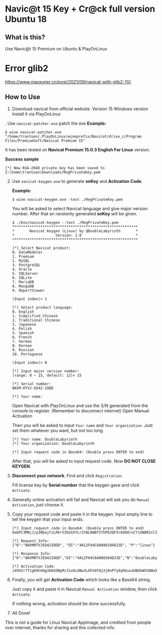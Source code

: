 # Navic@t 15 Key + Cr@ck full version Ubuntu 18

## What is this?
Use Navic@t 15 Premium on Ubuntu & PlayOnLinux

# Error glib2
https://www.maoxuner.cn/post/2021/09/navicat-with-glib2-70/

## How to Use

1. Download navicat from official website.
Version 15 Windows version
Install it via PlayOnLinux

. Use `navicat-patcher.exe` patch the exe
   __Example:__ 

   ```console
   $ wine navicat-patcher.exe "/home/trantuan/.PlayOnLinux/wineprefix/Navicat/drive_c/Program Files/PremiumSoft/Navicat Premium 15"
   ```

   It has been tested on __Navicat Premium 15.0.3 English For Linux__ version. 
   
   __Success sample__
   ````console
   [*] New RSA-2048 private key has been saved to
   Z:\home\trantuan\Downloads/RegPrivateKey.pem
   ````

2. Use `navicat-keygen.exe` to generate __snKey__ and __Activation Code__.

   __Example:__

   ```console
   $ wine navicat-keygen.exe -text ./RegPrivateKey.pem
   ```

   You will be asked to select Navicat language and give major version number. After that an randomly generated __snKey__ will be given.

   ```console
   $ ./bin/navicat-keygen --text ./RegPrivateKey.pem
   **********************************************************
   *       Navicat Keygen (Linux) by @DoubleLabyrinth       *
   *                   Version: 1.0                         *
   **********************************************************

   [*] Select Navicat product:
   0. DataModeler
   1. Premium
   2. MySQL
   3. PostgreSQL
   4. Oracle
   5. SQLServer
   6. SQLite
   7. MariaDB
   8. MongoDB
   9. ReportViewer

   (Input index)> 1

   [*] Select product language:
   0. English
   1. Simplified Chinese
   2. Traditional Chinese
   3. Japanese
   4. Polish
   5. Spanish
   6. French
   7. German
   8. Korean
   9. Russian
   10. Portuguese

   (Input index)> 0

   [*] Input major version number:
   (range: 0 ~ 15, default: 12)> 15

   [*] Serial number:
   NAVM-RTVJ-EO42-IODD

   [*] Your name:
   ```

   Open Navicat with PlayOnLinux and use the S/N generated from the console to register. (Remember to disconnect internet)
   Open Manual Activation
     
   Then you will be asked to input `Your name` and `Your organization`. Just set them whatever you want, but not too long.

   ```console
   [*] Your name: DoubleLabyrinth
   [*] Your organization: DoubleLabyrinth

   [*] Input request code in Base64: (Double press ENTER to end)
   ```
     
   After that, you will be asked to input request code. Now __DO NOT CLOSE KEYGEN__.

8. __Disconnect your network__. Find and click `Registration`. 
   
   Fill license key by __Serial number__ that the keygen gave and click `Activate`.

9. Generally online activation will fail and Navicat will ask you do `Manual Activation`, just choose it.

10. Copy your request code and paste it in the keygen. Input empty line to tell the keygen that your input ends.

    ```console
    [*] Input request code in Base64: (Double press ENTER to end)
    OaGPC3MNjJ/pINbajFzLRkrV2OaSXYLr2tNLDW0fIthPOJQFXr84OOroCY1XN8R2xl2j7epZ182PL6q+BRaSC6hnHev/cZwhq/4LFNcLu0T0D/QUhEEBJl4QzFr8TlFSYI1qhWGLIxkGZggA8vMLMb/sLHYn9QebBigvleP9dNCS4sO82bilFrKFUtq3ch8r7V3mbcbXJCfLhXgrHRvT2FV/s1BFuZzuWZUujxlp37U6Y2PFD8fQgsgBUwrxYbF0XxnXKbCmvtgh2yaB3w9YnQLoDiipKp7io1IxEFMYHCpjmfTGk4WU01mSbdi2OS/wm9pq2Y62xvwawsq1WQJoMg==

    [*] Request Info:
    {"K":"NAVMRTVJEO42IODD", "DI":"4A12F84C6A088104D23E", "P":"linux"}

    [*] Response Info:
    {"K":"NAVMRTVJEO42IODD","DI":"4A12F84C6A088104D23E","N":"DoubleLabyrinth","O":"DoubleLabyrinth","T":1575543648}

    [*] Activation Code:
    i45HIr7T1g69Cm9g3bN1DBpM/Zio8idBw3LOFGXFQjXj0nPfy9yRGuxaUBQkWXSOWa5EAv7S9Z1sljlkZP6cKdfDGYsBb/4N1W5Oj1qogzNtRo5LGwKe9Re3zPY3SO8RXACfpNaKjdjpoOQa9GjQ/igDVH8r1k+Oc7nEnRPZBm0w9aJIM9kS42lbjynVuOJMZIotZbk1NloCodNyRQw3vEEP7kq6bRZsQFp2qF/mr+hIPH8lo/WF3hh+2NivdrzmrKKhPnoqSgSsEttL9a6ueGOP7Io3j2lAFqb9hEj1uC3tPRpYcBpTZX7GAloAENSasFwMdBIdszifDrRW42wzXw==
    ```

11. Finally, you will get __Activation Code__ which looks like a Base64 string. 

    Just copy it and paste it in Navicat `Manual Activation` window, then click `Activate`. 
    
    If nothing wrong, activation should be done successfully.

12. All Done!

This is not a guide for Linux Navicat AppImage, and credited from people over internet, thanks for sharing and this collected info.
